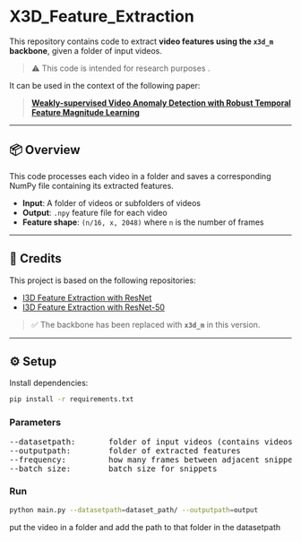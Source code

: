 # X3D_Feature_Extraction

This repository contains code to extract **video features using the `x3d_m` backbone**, given a folder of input videos.

> ⚠️ This code is intended for research purposes .

It can be used in the context of the following paper:

> [**Weakly-supervised Video Anomaly Detection with Robust Temporal Feature Magnitude Learning**](https://arxiv.org/pdf/2101.10030.pdf)

---

## 📦 Overview

This code processes each video in a folder and saves a corresponding NumPy file containing its extracted features.

- **Input**: A folder of videos or subfolders of videos  
- **Output**: `.npy` feature file for each video  
- **Feature shape**: `(n/16, x, 2048)` where `n` is the number of frames

---

## 🔗 Credits

This project is based on the following repositories:

- [I3D Feature Extraction with ResNet](https://github.com/GowthamGottimukkala/I3D_Feature_Extraction_resnet.git)  
- [I3D Feature Extraction with ResNet-50](https://github.com/Guechmed/I3D_Feature_Extraction_resnet_50)

> ✅ The backbone has been replaced with **`x3d_m`** in this version.

---

## ⚙️ Setup

Install dependencies:

```bash
pip install -r requirements.txt
```

### Parameters
<pre>
--datasetpath:       folder of input videos (contains videos or subdirectories of videos)
--outputpath:        folder of extracted features
--frequency:         how many frames between adjacent snippet
--batch_size:        batch size for snippets
</pre>

### Run
```bash
python main.py --datasetpath=dataset_path/ --outputpath=output
```
put the video in a folder and add the path to that folder in the datasetpath
